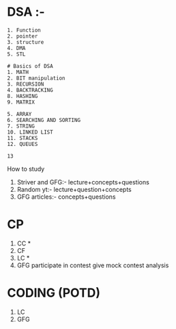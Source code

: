 # DSA :-
    1. Function 
    2. pointer 
    3. structure 
    4. DMA 
    5. STL

    # Basics of DSA
    1. MATH 
    2. BIT manipulation 
    3. RECURSION 
    4. BACKTRACKING 
    8. HASHING 
    9. MATRIX

    5. ARRAY 
    6. SEARCHING AND SORTING 
    7. STRING 
    10. LINKED LIST 
    11. STACKS 
    12. QUEUES

    13

  How to study
  1. Striver and GFG:- lecture+concepts+questions
  2. Random yt:-  lecture+question+concepts
  3. GFG articles:- concepts+questions

# CP 
  1. CC *
  2. CF
  3. LC * 
  4. GFG 
    participate in contest
    give mock contest
    analysis

# CODING (POTD) 
  1. LC
  2. GFG





 